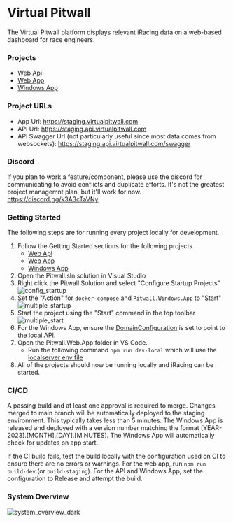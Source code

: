 # Virtual Pitwall

The Virtual Pitwall platform displays relevant iRacing data on a web-based dashboard for race engineers.

### Projects

- [Web Api](Pitwall.Server.Api/)
- [Web App](Pitwall.Web.App/)
- [Windows App](Pitwall.Windows.App/)

### Project URLs

- App Url: https://staging.virtualpitwall.com
- API Url: https://staging.api.virtualpitwall.com
- API Swagger Url (not particularly useful since most data comes from websockets): https://staging.api.virtualpitwall.com/swagger

### Discord

If you plan to work a feature/component, please use the discord for communicating to avoid conflicts and duplicate efforts. It's not the greatest project managemnt plan, but it'll work for now. https://discord.gg/k3A3cTaVNy

### Getting Started

The following steps are for running every project locally for development.

1. Follow the Getting Started sections for the following projects
    - [Web Api](Pitwall.Server.Api/)
    - [Web App](Pitwall.Web.App/)
    - [Windows App](Pitwall.Windows.App/)
2. Open the Pitwall.sln solution in Visual Studio
3. Right click the Pitwall Solution and select "Configure Startup Projects"
![config_startup](https://github.com/kart7990/virtualpitwall/assets/15096469/90670655-f163-48ed-81cb-a73bed78613d)
4. Set the "Action" for `docker-compose` and `Pitwall.Windows.App` to "Start"
![multiple_startup](https://github.com/kart7990/virtualpitwall/assets/15096469/5ca89352-44c3-4c58-86c6-95bef2415839)
5. Start the project using the "Start" command in the top toolbar
![multiple_start](https://github.com/kart7990/virtualpitwall/assets/15096469/812efef8-2632-4121-b823-29ee2680533e)
6. For the Windows App, ensure the [DomainConfiguration](Pitwall.Windows.App/Config/DomainConfiguration.cs) is set to point to the local API.
7. Open the Pitwall.Web.App folder in VS Code.
    - Run the following command `npm run dev-local` which will use the [localserver env file](Pitwall.Web.App/env/env-development-localserver.json)
8. All of the projects should now be running locally and iRacing can be started.

### CI/CD

A passing build and at least one approval is required to merge. Changes merged to main branch will be automatically deployed to the staging environment. This typically takes less than 5 minutes. The Windows App is released and deployed with a version number matching the format [YEAR-2023].[MONTH].[DAY].[MINUTES]. The Windows App will automatically check for updates on app start. 

If the CI build fails, test the build locally with the configuration used on CI to ensure there are no errors or warnings. For the web app, run `npm run build-dev` (or `build-staging`). For the API and Windows App, set the configuration to Release and attempt the build.

### System Overview

![system_overview_dark](https://github.com/kart7990/virtualpitwall/assets/15096469/61111350-1e0f-42c7-821c-b15208f0e0c4)